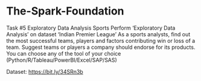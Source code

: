 # The-Spark-Foundation
Task #5 Exploratory Data Analysis Sports
Perform ‘Exploratory Data Analysis’ on dataset ‘Indian Premier League’ 
As a sports analysts, find out the most successful teams, players and factors contributing win or loss of a team. 
Suggest teams or players a company should endorse for its products. 
You can choose any of the tool of your choice (Python/R/Tableau/PowerBI/Excel/SAP/SAS)

Dataset: https://bit.ly/34SRn3b
